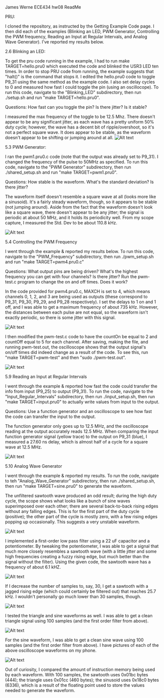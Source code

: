 James Werne
ECE434
hw08 ReadMe

PRU:

I cloned the repository, as instructed by the Getting Example Code page. I then did each of the examples (Blinking an LED, PWM Generator, Controlling the PWM frequency, Reading an Input at Regular Intervals, and Analog Wave Generator). I've reported my results below.


2.6 Blinking an LED:

To get the pru code running in the example, I had to run make TARGET=hello.pru0 which executed the code and blinked the USR3 LED ten times. In order to stop PRU code from running, the example suggests that "halt()" is the command that stops it.
I edited the hello.pru0 code to toggle P9_31 using the same method as the example code. I also set delay cycles to 0 and measured how fast I could toggle the pin (using an oscillocope). To run this code, navigate to the "Blinking_LED" subdirectory, then run ./setup.sh and run "make TARGET=hello.pru0".


Questions: How fast can you toggle the pin? Is there jitter? Is it stable?

I measured the max frequency of the toggle to be 12.5 Mhz. There doesn't appear to be any significant jitter, as each wave has a pretty uniform 50% duty cycle; however, the wave has a decent bit of ripple/overshoot, so it's not a perfect square wave. It does appear to be stable, as the waveform doesn't appear to be shifting or jumping around at all.
![Alt text](hw08_Blinking_LED.jpg?raw=true "Title")


5.3 PWM Generator:

I ran the pwm1.pru0.c code (note that the output was already set to P9_31). I changed the frequency of the pulse to 50MHz as specified. To run this code, navigate to the "PWM Generator" subdirectory, then run ./shared_setup.sh and run "make TARGET=pwm1.pru0".

Questions: How stable is the waveform. What's the standard deviation? Is there jitter?

The waveform itself doesn't resemble a square wave at all (looks more like a sinusoid). It's a fairly steady waveform, though, so it appears to be stable (not jumping around). Aside from the fact that the waveform doesn't look like a square wave, there doesn't appear to be any jitter; the signal is periodic at about 50 MHz, and it holds its periodicity well.
From my scope capture, I measured the Std. Dev to be about 110.8 kHz.

![Alt text](hw08_PWM_Generator.jpg?raw=true "Title")



5.4 Controlling the PWM Frequency

I went through the example & reported my results below. To run this code, navigate to the "PWM_Frequency" subdirectory, then run ./pwm_setup.sh and run "make TARGET=pwm4.pru0.c"

Questions: What output pins are being driven? What's the highest frequency you can get with four channels? Is there jitter? Run the pwm-test.c program to change the on and off times. Does it work?

In the code provided for pwm4.pru0.c, MAXCH is set to 4, which means channels 0, 1, 2, and 3 are being used as outputs (these correspond to P9_31, P9_30, P9_29, and P9_28 respectively). I set the delays to 1 on and 1 off, and I was able to get a maximum frequency of about 735 kHz. However, the distances between each pulse are not equal, so the waveform isn't exactly periodic, so there is some jitter with this signal.

![Alt text](hw08_PWM_MaxFreq.jpg?raw=true "Title")

I then modified the pwm-test.c code to have the countOn be equal to 2 and countOff equal to 5 for each channel. After saving, making the file, and running pwm-test.out, the oscilloscope shows that the output signal's on/off times did indeed change as a result of the code. To see this, run "make TARGET=pwm-test" and then "sudo ./pwm-test.out".

![Alt text](hw08_PWM_Test.jpg?raw=true "Title")


5.9 Reading an Input at Regular Intervals

I went through the example & reported how fast the code could transfer the info from input (P9_25) to output (P9_31). To run the code, navigate to the "Input_Regular_Intervals" subdirectory, then run ./input_setup.sh, then run "make TARGET=input.pru0" to actually write values from input to the output.

Questions: Use a function generator and an oscilloscope to see how fast the code can transfer the input to the output. 

The function generator only goes up to 12.5 MHz, and the oscilloscope reading at the output accurately reads 12.5 MHz. When comparing the input function generator signal (yellow trace) to the output on P9_31 (blue), I measured a 27.60 ns delay, which is almost half of a cycle for a square wave at 12.5 MHz.

![Alt text](hw08_Input_Intervals.jpg?raw=true "Title")



5.10 Analog Wave Generator

I went through the example & reported my results. To run the code, navigate to teh "Analog_Wave_Generator" subdirectory, then run ./shared_setup.sh, then run "make TARGET=sine.pru0" to generate the waveform. 


The unfiltered sawtooth wave produced an odd result; during the high duty cycle, the scope shows what looks like a bunch of sine waves superimposed over each other; there are several back-to-back rising edges without any falling edges. This is for the first part of the duty cycle (positive); the other part of the cycle is mostly zero, with a few rising edges popping up occasionally. This suggests a very unstable waveform.

![Alt text](hw08_Sawtooth_Unfiltered.jpg?raw=true "Title")


I implemented a first-order low pass filter using a 22 uF capacitor and a potentiometer. By tweaking the potentiometer, I was able to get a signal that much more closely resembles a sawtooth wave (with a little jitter and some high frequencies creating a fuzzy rising edge, but much better than the signal without the filter). Using the given code, the sawtooth wave has a frequency of about 6.1 kHZ.

![Alt text](hw08_Sawtooth_Filtered_Clean.jpg?raw=true "Title")

If I decrease the number of samples to, say, 30, I get a sawtooth with a jagged rising edge (which could certainly be filtered out) that reaches 25.7 kHz. I wouldn't personally go much lower than 30 samples, though.

![Alt text](hw08_Sawtooth_Filtered.jpg?raw=true "Title")


I tested the triangle and sine waveforms as well. I was able to get a clean triangle signal using 100 samples (and the first order filter from above).

![Alt text](hw08_Triangle_Filtered.jpg?raw=true "Title")

For the sine waveform, I was able to get a clean sine wave using 100 samples (and the first order filter from above). I have pictures of each of the above oscilloscope waveforms on my phone.

![Alt text](hw08_Sine_Filtered.jpg?raw=true "Title")

Out of curiosity, I compared the amount of instruction memory being used by each waveform. With 100 samples, the sawtooth uses 0x01bc bytes (444); the triangle uses 0x01cc (460 bytes); the sinusoid uses 0x18c0 bytes (6336), which is a result of the floating point used to store the values needed to generate the waveform.
